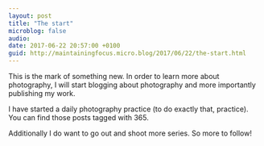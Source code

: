 ```yaml
---
layout: post
title: "The start"
microblog: false
audio: 
date: 2017-06-22 20:57:00 +0100
guid: http://maintainingfocus.micro.blog/2017/06/22/the-start.html
---
```

<div class="kg-card-markdown">

This is the mark of something new. In order to learn more about photography, I will start blogging about photography and more importantly publishing my work.

I have started a daily photography practice (to do exactly that, practice). You can find those posts tagged with 365.

Additionally I do want to go out and shoot more series. So more to follow!

</div>
